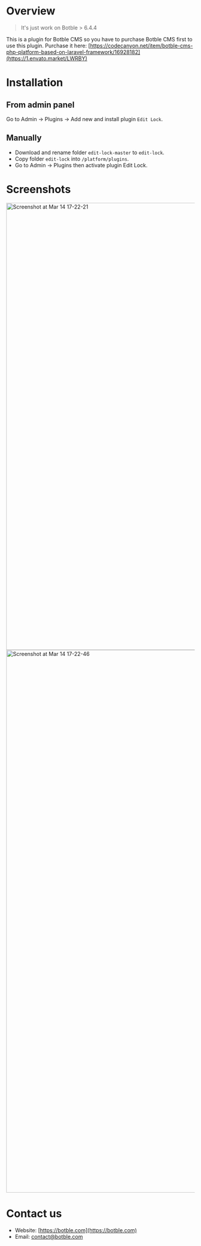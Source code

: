 # Overview

> It's just work on Botble > 6.4.4

This is a plugin for Botble CMS so you have to purchase Botble CMS first to use this plugin.
Purchase it here: [https://codecanyon.net/item/botble-cms-php-platform-based-on-laravel-framework/16928182](https://1.envato.market/LWRBY)

# Installation
## From admin panel
Go to Admin -> Plugins -> Add new and install plugin `Edit Lock`.

## Manually
- Download and rename folder `edit-lock-master` to `edit-lock`.
- Copy folder `edit-lock` into `/platform/plugins`.
- Go to Admin -> Plugins then activate plugin Edit Lock.

# Screenshots

<img width="1193" alt="Screenshot at Mar 14 17-22-21" src="https://user-images.githubusercontent.com/6972407/224971445-d8ae0b7c-57d5-4b20-9cee-886100ea5f15.png">

<img width="1448" alt="Screenshot at Mar 14 17-22-46" src="https://user-images.githubusercontent.com/6972407/224971603-3d325b58-e176-4206-9cb2-dabbe7f3c837.png">


# Contact us
- Website: [https://botble.com](https://botble.com)
- Email: [contact@botble.com](mailto:contact@botble.com)
